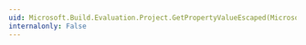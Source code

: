 ```yaml
---
uid: Microsoft.Build.Evaluation.Project.GetPropertyValueEscaped(Microsoft.Build.Evaluation.ProjectProperty)
internalonly: False
---
```

